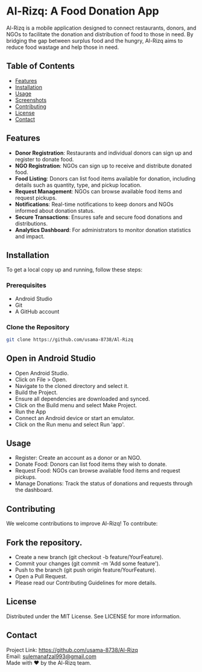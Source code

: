 # Al-Rizq: A Food Donation App

Al-Rizq is a mobile application designed to connect restaurants, donors, and NGOs to facilitate the donation and distribution of food to those in need. By bridging the gap between surplus food and the hungry, Al-Rizq aims to reduce food wastage and help those in need.

## Table of Contents

- [Features](#features)
- [Installation](#installation)
- [Usage](#usage)
- [Screenshots](#screenshots)
- [Contributing](#contributing)
- [License](#license)
- [Contact](#contact)

## Features

- **Donor Registration**: Restaurants and individual donors can sign up and register to donate food.
- **NGO Registration**: NGOs can sign up to receive and distribute donated food.
- **Food Listing**: Donors can list food items available for donation, including details such as quantity, type, and pickup location.
- **Request Management**: NGOs can browse available food items and request pickups.
- **Notifications**: Real-time notifications to keep donors and NGOs informed about donation status.
- **Secure Transactions**: Ensures safe and secure food donations and distributions.
- **Analytics Dashboard**: For administrators to monitor donation statistics and impact.

## Installation

To get a local copy up and running, follow these steps:

### Prerequisites

- Android Studio
- Git
- A GitHub account

### Clone the Repository
```bash
git clone https://github.com/usama-8738/Al-Rizq
```
## Open in Android Studio
- Open Android Studio.
- Click on File > Open.
- Navigate to the cloned directory and select it.
- Build the Project.
- Ensure all dependencies are downloaded and synced.
- Click on the Build menu and select Make Project.
- Run the App
- Connect an Android device or start an emulator.
- Click on the Run menu and select Run 'app'.
## Usage
- Register: Create an account as a donor or an NGO.
- Donate Food: Donors can list food items they wish to donate.
- Request Food: NGOs can browse available food items and request pickups.
- Manage Donations: Track the status of donations and requests through the dashboard.

## Contributing
We welcome contributions to improve Al-Rizq! To contribute:

## Fork the repository.
- Create a new branch (git checkout -b feature/YourFeature).
- Commit your changes (git commit -m 'Add some feature').
- Push to the branch (git push origin feature/YourFeature).
- Open a Pull Request.
- Please read our Contributing Guidelines for more details.

## License
Distributed under the MIT License. See LICENSE for more information.

## Contact
Project Link: https://github.com/usama-8738/Al-Rizq \
Email: sulemanafzal993@gmail.com \
Made with ❤️ by the Al-Rizq team.
